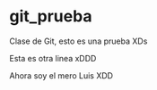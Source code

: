 # git_prueba
Clase de Git, esto es una prueba XDs

Esta es otra linea xDDD

Ahora soy el mero Luis XDD


